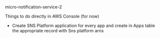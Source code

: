 micro-notification-service-2

Things to do directly in AWS Console (for now)

- Create SNS Platform application for every app and create in Apps table the appropriate record with Sns platform arns
